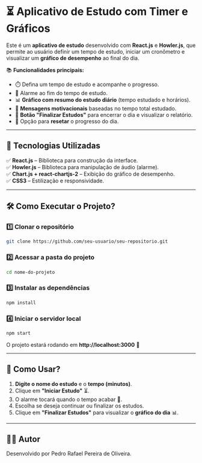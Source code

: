# ⏳ Aplicativo de Estudo com Timer e Gráficos  

Este é um **aplicativo de estudo** desenvolvido com **React.js** e **Howler.js**, que permite ao usuário definir um tempo de estudo, iniciar um cronômetro e visualizar um **gráfico de desempenho** ao final do dia.  

📚 **Funcionalidades principais:**  
- ⏱️ Defina um tempo de estudo e acompanhe o progresso.  
- 🔔 Alarme ao fim do tempo de estudo.  
- 📊 **Gráfico com resumo do estudo diário** (tempo estudado e horários).  
- 🎯 **Mensagens motivacionais** baseadas no tempo total estudado.  
- 🛑 **Botão "Finalizar Estudos"** para encerrar o dia e visualizar o relatório.  
- 🔄 Opção para **resetar** o progresso do dia.  

---

## 🚀 **Tecnologias Utilizadas**  
✅ **React.js** – Biblioteca para construção da interface.  
✅ **Howler.js** – Biblioteca para manipulação de áudio (alarme).  
✅ **Chart.js + react-chartjs-2** – Exibição do gráfico de desempenho.  
✅ **CSS3** – Estilização e responsividade.  

---

## 🛠 **Como Executar o Projeto?**  

### **1️⃣ Clonar o repositório**  
```sh
git clone https://github.com/seu-usuario/seu-repositorio.git
```
### **2️⃣ Acessar a pasta do projeto**  
```sh
cd nome-do-projeto
```
### **3️⃣ Instalar as dependências**  
```sh
npm install
```
### **4️⃣ Iniciar o servidor local**  
```sh
npm start
```
O projeto estará rodando em **http://localhost:3000** 🚀  

---

## 📌 **Como Usar?**  
1. **Digite o nome do estudo** e o **tempo (minutos)**.  
2. Clique em **"Iniciar Estudo"** ⏳.  
3. O alarme tocará quando o tempo acabar 🔔.  
4. Escolha se deseja continuar ou finalizar os estudos.  
5. Clique em **"Finalizar Estudos"** para visualizar o **gráfico do dia** 📊.  

---

## 👨‍💻 **Autor**  
Desenvolvido por Pedro Rafael Pereira de Oliveira.  
